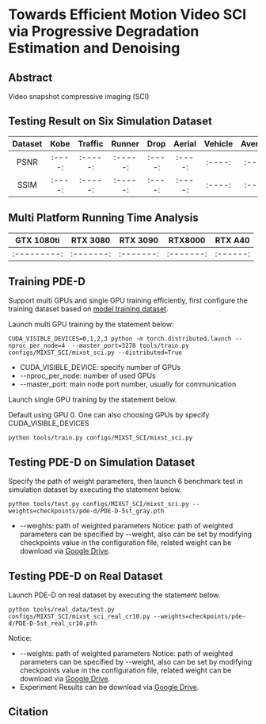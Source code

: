# Towards Efficient Motion Video SCI via Progressive Degradation Estimation and Denoising
## Abstract
Video snapshot compressive imaging (SCI)

## Testing Result on Six Simulation Dataset
|Dataset|Kobe |Traffic|Runner| Drop  |Aerial|Vehicle|Average|
|:----:|:----:|:----: |:-----:|:----:|:----:|:----:|:----:|
|PSNR  |:----:|:-----:|:-----:|:----:|:----:|:----:|:----:| 
|SSIM  |:----:|:-----:|:-----:|:----:|:----:|:----:|:----:|

## Multi Platform Running Time Analysis 
|GTX 1080ti |RTX 3080 |RTX 3090 | RTX8000 | RTX A40|
|:---------:|:------: |:-------:|:-------:|:------:|
|:---------:|:-------:|:-------:|:-------:|:------:|

## Training PDE-D 
Support multi GPUs and single GPU training efficiently, first configure the training dataset based on [model training dataset](../../docs/add_datasets.md).

Launch multi GPU training by the statement below:

```
CUDA_VISIBLE_DEVICES=0,1,2,3 python -m torch.distributed.launch --nproc_per_node=4  --master_port=3278 tools/train.py configs/MIXST_SCI/mixst_sci.py --distributed=True
```
* CUDA_VISIBLE_DEVICE: specify number of GPUs
* --nproc_per_node: number of used GPUs
* --master_port: main node port number, usually for communication

Launch single GPU training by the statement below.

Default using GPU 0. One can also choosing GPUs by specify CUDA_VISIBLE_DEVICES

```
python tools/train.py configs/MIXST_SCI/mixst_sci.py
```

## Testing PDE-D on Simulation Dataset 
Specify the path of weight parameters, then launch 6 benchmark test in simulation dataset by executing the statement below.

```
python tools/test.py configs/MIXST_SCI/mixst_sci.py --weights=checkpoints/pde-d/PDE-D-5st_gray.pth
```
* --weights: path of weighted parameters
  Notice: path of weighted parameters can be specified by --weight, also can be set by modifying checkpoints value in the configuration file, related weight can be download via [Google Drive](https://drive.google.com/drive/folders/1PWsXRfzLKuH0BeqjsLshVnx5JH_BvaHx?usp=sharing).


## Testing PDE-D on Real Dataset 
Launch PDE-D on real dataset by executing the statement below.

```
python tools/real_data/test.py configs/MIXST_SCI/mixst_sci_real_cr10.py --weights=checkpoints/pde-d/PDE-D-5st_real_cr10.pth

```
Notice:

* --weights: path of weighted parameters
  Notice: path of weighted parameters can be specified by --weight, also can be set by modifying checkpoints value in the configuration file, related weight can be download via [Google Drive](https://drive.google.com/drive/folders/1PWsXRfzLKuH0BeqjsLshVnx5JH_BvaHx?usp=sharing).
* Experiment Results can be download via [Google Drive](https://drive.google.com/drive/folders/1AS3tUeAsTxlAguSVwX2Xr2EQ8UO0nXo9?usp=sharing).

## Citation
```

```